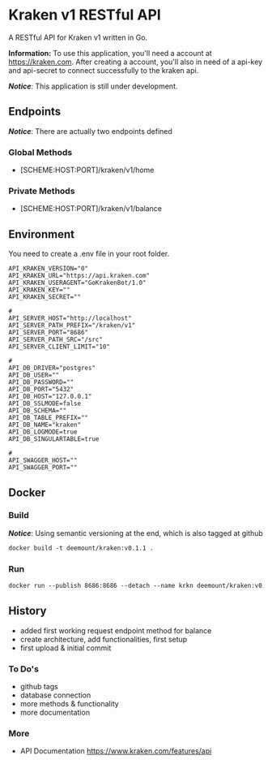 # Kraken v1 RESTful API

A RESTful API for Kraken v1 written in Go. 

**Information:**
To use this application, you'll need a account at https://kraken.com. After creating a account, you'll also in need of a api-key and api-secret to connect successfully to the kraken api.

***Notice***: This application is still under development.

## Endpoints

***Notice***:
There are actually two endpoints defined

### Global Methods

* [SCHEME:HOST:PORT]/kraken/v1/home

### Private Methods

* [SCHEME:HOST:PORT]/kraken/v1/balance

## Environment

You need to create a .env file in your root folder.

```shell
API_KRAKEN_VERSION="0"
API_KRAKEN_URL="https://api.kraken.com"
API_KRAKEN_USERAGENT="GoKrakenBot/1.0"
API_KRAKEN_KEY=""
API_KRAKEN_SECRET=""

#
API_SERVER_HOST="http://localhost"
API_SERVER_PATH_PREFIX="/kraken/v1"
API_SERVER_PORT="8686"
API_SERVER_PATH_SRC="/src"
API_SERVER_CLIENT_LIMIT="10"

#
API_DB_DRIVER="postgres"
API_DB_USER=""
API_DB_PASSWORD=""
API_DB_PORT="5432"
API_DB_HOST="127.0.0.1"
API_DB_SSLMODE=false
API_DB_SCHEMA=""
API_DB_TABLE_PREFIX=""
API_DB_NAME="kraken"
API_DB_LOGMODE=true
API_DB_SINGULARTABLE=true

#
API_SWAGGER_HOST=""
API_SWAGGER_PORT=""

```

## Docker

### Build

***Notice***:
Using semantic versioning at the end, which is also tagged at github

```dockerfile
docker build -t deemount/kraken:v0.1.1 .
```

### Run

```dockerfile
docker run --publish 8686:8686 --detach --name krkn deemount/kraken:v0.1.1  
```

## History

* added first working request endpoint method for balance
* create architecture, add functionalities, first setup
* first upload & initial commit

### To Do's

* github tags
* database connection
* more methods & functionality
* more documentation

### More

* API Documentation https://www.kraken.com/features/api
